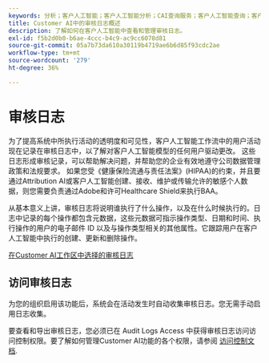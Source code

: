 ```yaml
---
keywords: 分析；客户人工智能；客户人工智能分析；CAI查询服务；客户人工智能查询；客户人工智能分数
title: Customer AI中的审核日志概述
description: 了解如何在客户人工智能中查看和管理审核日志。
exl-id: f5b2d0b0-b6ae-4ccc-b4c9-ac9cc6078d81
source-git-commit: 05a7b73da610a30119b4719ae6b6d85f93cdc2ae
workflow-type: tm+mt
source-wordcount: '279'
ht-degree: 36%

---
```


# 审核日志

为了提高系统中所执行活动的透明度和可见性，客户人工智能工作流中的用户活动现在记录在审核日志中，以了解对客户人工智能模型的任何用户驱动更改。 这些日志形成审核记录，可以帮助解决问题，并帮助您的企业有效地遵守公司数据管理政策和法规要求。  如果您受《健康保险流通与责任法案》(HIPAA)的约束，并且要通过Attribution AI或客户人工智能创建、接收、维护或传输允许的敏感个人数据，则您需要负责通过Adobe和许可Healthcare Shield来执行BAA。

从基本意义上讲，审核日志将说明谁执行了什么操作，以及在什么时候执行的。日志中记录的每个操作都包含元数据，这些元数据可指示操作类型、日期和时间、执行操作的用户的电子邮件 ID 以及与操作类型相关的其他属性。它跟踪用户在客户人工智能中执行的创建、更新和删除操作。

[在Customer AI工作区中选择的审核日志](../../customer-ai/images/data-governance/audit-logs-cai.png)

## 访问审核日志

为您的组织启用该功能后，系统会在活动发生时自动收集审核日志。您无需手动启用日志收集。

要查看和导出审核日志，您必须已在 Audit Logs Access 中获得审核日志访问访问控制权限。要了解如何管理Customer AI功能的各个权限，请参阅 [访问控制文档](../cai-data-governance/access-controls.md).
